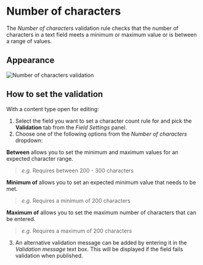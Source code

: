 # Number of characters
The *Number of characters* validation rule checks that the number of characters in a text field meets a minimum or maximum value or is between a range of values.

## Appearance
![Number of characters validation](/images/validation-numberofcharacters.png)

## How to set the validation
With a content type open for editing:

1. Select the field you want to set a character count rule for and pick the **Validation** tab from the *Field Settings* panel.
2. Choose one of the following options from the *Number of characters* dropdown:

  **Between** allows you to set the minimum and maximum values for an expected character range.

  > *e.g.* Requires between 200 - 300 characters

  **Minimum of** allows you to set an expected minimum value that needs to be met.

  > *e.g.* Requires a minimum of 200 characters

  **Maximum of** allows you to set the maximum number of characters that can be entered.

  > *e.g.* Requires a maximum of 200 characters

3. An alternative validation message can be added by entering it in the *Validation message* text box. This will be displayed if the field fails validation when published.

